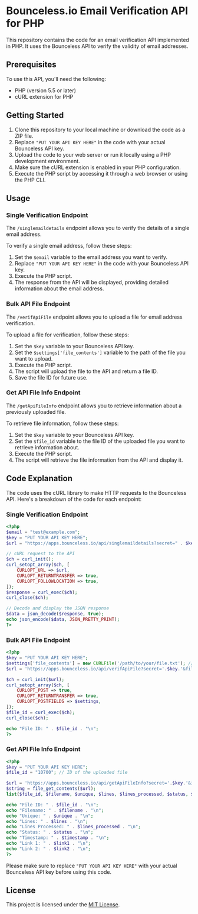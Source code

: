
# Bounceless.io Email Verification API for PHP

This repository contains the code for an email verification API implemented in PHP. It uses the Bounceless API to verify the validity of email addresses.

## Prerequisites

To use this API, you'll need the following:

- PHP (version 5.5 or later)
- cURL extension for PHP

## Getting Started

1. Clone this repository to your local machine or download the code as a ZIP file.
2. Replace `"PUT YOUR API KEY HERE"` in the code with your actual Bounceless API key.
3. Upload the code to your web server or run it locally using a PHP development environment.
4. Make sure the cURL extension is enabled in your PHP configuration.
5. Execute the PHP script by accessing it through a web browser or using the PHP CLI.

## Usage

### Single Verification Endpoint

The `/singlemaildetails` endpoint allows you to verify the details of a single email address.

To verify a single email address, follow these steps:

1. Set the `$email` variable to the email address you want to verify.
2. Replace `"PUT YOUR API KEY HERE"` in the code with your Bounceless API key.
3. Execute the PHP script.
4. The response from the API will be displayed, providing detailed information about the email address.

### Bulk API File Endpoint

The `/verifApiFile` endpoint allows you to upload a file for email address verification.

To upload a file for verification, follow these steps:

1. Set the `$key` variable to your Bounceless API key.
2. Set the `$settings['file_contents']` variable to the path of the file you want to upload.
3. Execute the PHP script.
4. The script will upload the file to the API and return a file ID.
5. Save the file ID for future use.

### Get API File Info Endpoint

The `/getApiFileInfo` endpoint allows you to retrieve information about a previously uploaded file.

To retrieve file information, follow these steps:

1. Set the `$key` variable to your Bounceless API key.
2. Set the `$file_id` variable to the file ID of the uploaded file you want to retrieve information about.
3. Execute the PHP script.
4. The script will retrieve the file information from the API and display it.

## Code Explanation

The code uses the cURL library to make HTTP requests to the Bounceless API. Here's a breakdown of the code for each endpoint:

### Single Verification Endpoint

```php
<?php
$email = "test@example.com";
$key = "PUT YOUR API KEY HERE";
$url = "https://apps.bounceless.io/api/singlemaildetails?secret=" . $key . "&email=" . $email;

// cURL request to the API
$ch = curl_init();
curl_setopt_array($ch, [
    CURLOPT_URL => $url,
    CURLOPT_RETURNTRANSFER => true,
    CURLOPT_FOLLOWLOCATION => true,
]);
$response = curl_exec($ch);
curl_close($ch);

// Decode and display the JSON response
$data = json_decode($response, true);
echo json_encode($data, JSON_PRETTY_PRINT);
?>
```

### Bulk API File Endpoint

```php
<?php
$key = "PUT YOUR API KEY HERE";
$settings['file_contents'] = new CURLFile('/path/to/your/file.txt'); // path to your file
$url = 'https://apps.bounceless.io/api/verifApiFile?secret='.$key.'&filename=my_emails.txt';

$ch = curl_init($url);
curl_setopt_array($ch, [
    CURLOPT_POST => true,
    CURLOPT_RETURNTRANSFER => true,
    CURLOPT_POSTFIELDS => $settings,
]);
$file_id = curl_exec($ch);
curl_close($ch);

echo "File ID: " . $file_id . "\n";
?>
```

### Get API File Info Endpoint

```php
<?php
$key = "PUT YOUR API KEY HERE";
$file_id = "10700"; // ID of the uploaded file

$url = 'https://apps.bounceless.io/api/getApiFileInfo?secret='.$key.'&id='.$file_id;
$string = file_get_contents($url);
list($file_id, $filename, $unique, $lines, $lines_processed, $status, $timestamp, $link1, $link2) = explode('|', $string);

echo "File ID: " . $file_id . "\n";
echo "Filename: " . $filename . "\n";
echo "Unique: " . $unique . "\n";
echo "Lines: " . $lines . "\n";
echo "Lines Processed: " . $lines_processed . "\n";
echo "Status: " . $status . "\n";
echo "Timestamp: " . $timestamp . "\n";
echo "Link 1: " . $link1 . "\n";
echo "Link 2: " . $link2 . "\n";
?>
```

Please make sure to replace `"PUT YOUR API KEY HERE"` with your actual Bounceless API key before using this code.

## License

This project is licensed under the [MIT License](LICENSE).
```

